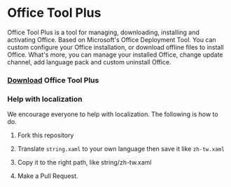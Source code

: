 # Office Tool Plus
Office Tool Plus is a tool for managing, downloading, installing and activating Office. Based on Microsoft's Office Deployment Tool. You can custom configure your Office installation, or download offline files to install Office.
What's more, you can manage your installed Office, change update channel, add language pack and custom uninstall Office.

### [Download](https://otp.landian.la) Office Tool Plus

### Help with localization

We encourage everyone to help with localization. The following is how to do.

1. Fork this repository

2. Translate ````string.xaml```` to your own language then save it like ````zh-tw.xaml````

3. Copy it to the right path, like string/zh-tw.xaml

4. Make a Pull Request.
